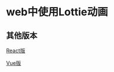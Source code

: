 # web中使用Lottie动画

## 其他版本

[React版](https://github.com/fog3211/learn-lottie)  

[Vue版](https://github.com/fog3211/learn-lottie/tree/branch2)
